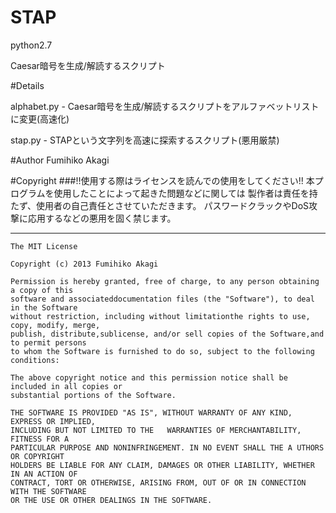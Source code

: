 # STAP
python2.7

Caesar暗号を生成/解読するスクリプト

#Details

alphabet.py - Caesar暗号を生成/解読するスクリプトをアルファベットリストに変更(高速化)

stap.py - STAPという文字列を高速に探索するスクリプト(悪用厳禁)

#Author
Fumihiko Akagi

#Copyright
###!!使用する際はライセンスを読んでの使用をしてください!!
    本プログラムを使用したことによって起きた問題などに関しては
    製作者は責任を持たず、使用者の自己責任とさせていただきます。
    パスワードクラックやDoS攻撃に応用するなどの悪用を固く禁じます。
* * *
    The MIT License

    Copyright (c) 2013 Fumihiko Akagi

    Permission is hereby granted, free of charge, to any person obtaining a copy of this
    software and associateddocumentation files (the "Software"), to deal in the Software
    without restriction, including without limitationthe rights to use, copy, modify, merge,
    publish, distribute,sublicense, and/or sell copies of the Software,and to permit persons
    to whom the Software is furnished to do so, subject to the following conditions:

    The above copyright notice and this permission notice shall be included in all copies or 
    substantial portions of the Software.

    THE SOFTWARE IS PROVIDED "AS IS", WITHOUT WARRANTY OF ANY KIND, EXPRESS OR IMPLIED, 
    INCLUDING BUT NOT LIMITED TO THE   WARRANTIES OF MERCHANTABILITY, FITNESS FOR A
    PARTICULAR PURPOSE AND NONINFRINGEMENT. IN NO EVENT SHALL THE A UTHORS OR COPYRIGHT
    HOLDERS BE LIABLE FOR ANY CLAIM, DAMAGES OR OTHER LIABILITY, WHETHER IN AN ACTION OF
    CONTRACT, TORT OR OTHERWISE, ARISING FROM, OUT OF OR IN CONNECTION WITH THE SOFTWARE
    OR THE USE OR OTHER DEALINGS IN THE SOFTWARE.

